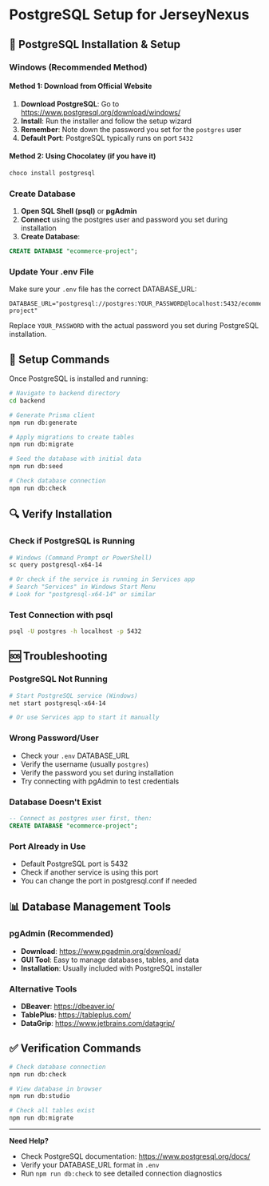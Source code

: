 # PostgreSQL Setup for JerseyNexus

## 🐘 PostgreSQL Installation & Setup

### Windows (Recommended Method)

#### Method 1: Download from Official Website

1. **Download PostgreSQL**: Go to https://www.postgresql.org/download/windows/
2. **Install**: Run the installer and follow the setup wizard
3. **Remember**: Note down the password you set for the `postgres` user
4. **Default Port**: PostgreSQL typically runs on port `5432`

#### Method 2: Using Chocolatey (if you have it)

```bash
choco install postgresql
```

### Create Database

1. **Open SQL Shell (psql)** or **pgAdmin**
2. **Connect** using the postgres user and password you set during installation
3. **Create Database**:

```sql
CREATE DATABASE "ecommerce-project";
```

### Update Your .env File

Make sure your `.env` file has the correct DATABASE_URL:

```env
DATABASE_URL="postgresql://postgres:YOUR_PASSWORD@localhost:5432/ecommerce-project"
```

Replace `YOUR_PASSWORD` with the actual password you set during PostgreSQL installation.

## 🚀 Setup Commands

Once PostgreSQL is installed and running:

```bash
# Navigate to backend directory
cd backend

# Generate Prisma client
npm run db:generate

# Apply migrations to create tables
npm run db:migrate

# Seed the database with initial data
npm run db:seed

# Check database connection
npm run db:check
```

## 🔍 Verify Installation

### Check if PostgreSQL is Running

```bash
# Windows (Command Prompt or PowerShell)
sc query postgresql-x64-14

# Or check if the service is running in Services app
# Search "Services" in Windows Start Menu
# Look for "postgresql-x64-14" or similar
```

### Test Connection with psql

```bash
psql -U postgres -h localhost -p 5432
```

## 🆘 Troubleshooting

### PostgreSQL Not Running

```bash
# Start PostgreSQL service (Windows)
net start postgresql-x64-14

# Or use Services app to start it manually
```

### Wrong Password/User

- Check your `.env` DATABASE_URL
- Verify the username (usually `postgres`)
- Verify the password you set during installation
- Try connecting with pgAdmin to test credentials

### Database Doesn't Exist

```sql
-- Connect as postgres user first, then:
CREATE DATABASE "ecommerce-project";
```

### Port Already in Use

- Default PostgreSQL port is 5432
- Check if another service is using this port
- You can change the port in postgresql.conf if needed

## 📊 Database Management Tools

### pgAdmin (Recommended)

- **Download**: https://www.pgadmin.org/download/
- **GUI Tool**: Easy to manage databases, tables, and data
- **Installation**: Usually included with PostgreSQL installer

### Alternative Tools

- **DBeaver**: https://dbeaver.io/
- **TablePlus**: https://tableplus.com/
- **DataGrip**: https://www.jetbrains.com/datagrip/

## ✅ Verification Commands

```bash
# Check database connection
npm run db:check

# View database in browser
npm run db:studio

# Check all tables exist
npm run db:migrate
```

---

**Need Help?**

- Check PostgreSQL documentation: https://www.postgresql.org/docs/
- Verify your DATABASE_URL format in `.env`
- Run `npm run db:check` to see detailed connection diagnostics
